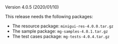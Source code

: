Version 4.0.5 (2020/01/10)

This release needs the following packages:

- The resource package: `minigui-res-4.0.0.tar.gz`
- The sample package: `mg-samples-4.0.1.tar.gz`
- The test cases package: `mg-tests-4.0.4.tar.gz`

